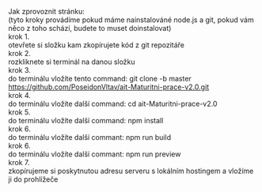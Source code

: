 Jak zprovoznit stránku:<br>
(tyto kroky provádíme pokud máme nainstalováné node.js a git, pokud vám něco z toho schází, budete to muset doinstalovat)<br>
krok 1.<br>
otevřete si složku kam zkopírujete kód z git repozitáře<br>
krok 2.<br>
rozkliknete si terminál na danou složku<br>
krok 3.<br>
do terminálu vložíte tento command: git clone -b master https://github.com/PoseidonVltav/ait-Maturitni-prace-v2.0.git<br>
krok 4.<br>
do terminálu vložíte další command: cd ait-Maturitni-prace-v2.0<br>
krok 5.<br>
do terminálu vložíte další command: npm install<br>
krok 6.<br>
do terminálu vložíte další commant: npm run build<br>
krok 6.<br>
do terminálu vložíte další commant: npm run preview<br>
krok 7.<br>
zkopírujeme si poskytnutou adresu serveru s lokálním hostingem a vložíme ji do prohlížeče<br>
